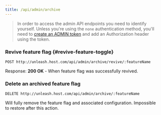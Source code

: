 ```yaml
---
title: /api/admin/archive
---
```


> In order to access the admin API endpoints you need to identify yourself. Unless you're using the `none` authentication method, you'll need to [create an ADMIN token](/how-to/how-to-create-api-tokens) and add an Authorization header using the token.


### Revive feature flag {#revive-feature-toggle}

`POST http://unleash.host.com/api/admin/archive/revive/:featureName`

Response: **200 OK** - When feature flag was successfully revived.

### Delete an archived feature flag

`DELETE http://unleash.host.com/api/admin/archive/:featureName`

Will fully remove the feature flag and associated configuration. Impossible to restore after this action.
